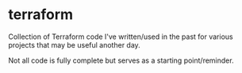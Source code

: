 # terraform

Collection of Terraform code I've written/used in the past for various projects that may be useful another day. 

Not all code is fully complete but serves as a starting point/reminder. 